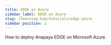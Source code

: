 ```yaml
---
title: EDGE on Azure
sidebar_label: EDGE on Azure
slug: /learning-hub/tutorials/edge-azure
sidebar_position: 1
---
```


How to deploy Anapaya EDGE on Microsoft Azure.
